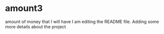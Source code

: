 # amount3
amount of money that I will have
I am editing the README file. Adding some more details about the project
